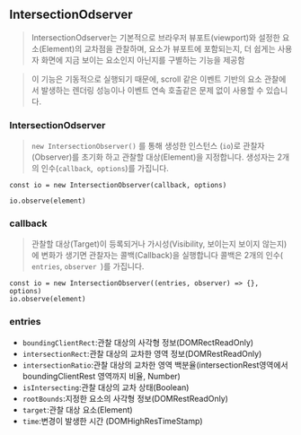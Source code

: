 ## IntersectionOdserver
> IntersectionOdserver는 기본적으로 브라우저 뷰포트(viewport)와 설정한 요소(Element)의 교차점을 관찰하며, 요소가 뷰포트에 포함되는지, 더 쉽게는 사용자 화면에 지금 보이는 요소인지 아닌지를 구별하는 기능을 제공함

>이 기능은 기동적으로 실행되기 때문에, scroll 같은 이벤트 기반의 요소 관찰에서 발생하는 렌더링 성능이나 이벤트 연속 호출같은 문제 없이 사용할 수 있습니다.



### IntersectionOdserver
>  ```new IntersectionObserver()``` 를 통해 생성한 인스턴스 (``` io ```)로 관찰자(Observer)를 초기화 하고 관찰할 대상(Element)을 지정합니다. 생성자는 2개의 인수(```callback```,``` options```)를 가집니다.

```
const io = new IntersectionObserver(callback, options)

io.observe(element)
```

### callback

>관찰할 대상(Target)이 등록되거나 가시성(Visibility, 보이는지 보이지 않는지)에 변화가 생기면 관찰자는 콜백(Callback)을 실행합니다 콜백은 2개의 인수(``` entries```, ```observer ```)를 가집니다.

```
const io = new IntersectionObserver((entries, observer) => {}, options)
io.observe(element)
```

### entries
+ ```boundingClientRect```:관찰 대상의 사각형 정보(DOMRectReadOnly)
+ ```intersectionRect```:관찰 대상의 교차한 영역 정보(DOMRestReadOnly)
+ ```intersectionRatio```:관찰 대상의 교차한 영역 백분율(intersectionRest영역에서 boundingClientRest 영역까지 비율, Number)
+ ```isIntersecting```:관찰 대상의 교차 상태(Boolean)
+ ```rootBounds```:지정한 요소의 사각형 정보(DOMRestReadOnly)
+ ```target```:관찰 대상 요소(Element)
+ ```time```:변경이 발생한 시간 (DOMHighResTimeStamp)








